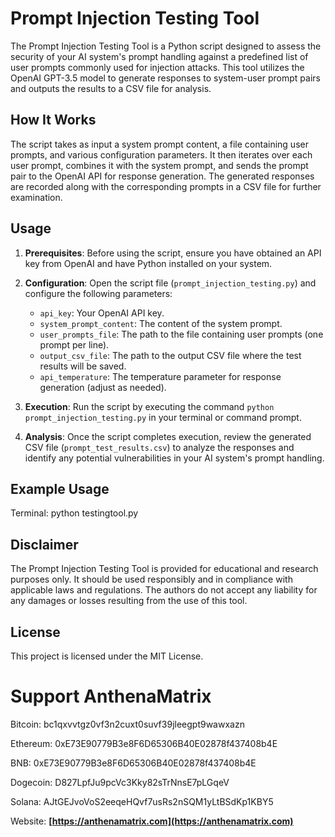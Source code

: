 # Prompt Injection Testing Tool

The Prompt Injection Testing Tool is a Python script designed to assess the security of your AI system's prompt handling against a predefined list of user prompts commonly used for injection attacks. This tool utilizes the OpenAI GPT-3.5 model to generate responses to system-user prompt pairs and outputs the results to a CSV file for analysis.

## How It Works

The script takes as input a system prompt content, a file containing user prompts, and various configuration parameters. It then iterates over each user prompt, combines it with the system prompt, and sends the prompt pair to the OpenAI API for response generation. The generated responses are recorded along with the corresponding prompts in a CSV file for further examination.

## Usage

1. **Prerequisites**: Before using the script, ensure you have obtained an API key from OpenAI and have Python installed on your system.

2. **Configuration**: Open the script file (`prompt_injection_testing.py`) and configure the following parameters:
   - `api_key`: Your OpenAI API key.
   - `system_prompt_content`: The content of the system prompt.
   - `user_prompts_file`: The path to the file containing user prompts (one prompt per line).
   - `output_csv_file`: The path to the output CSV file where the test results will be saved.
   - `api_temperature`: The temperature parameter for response generation (adjust as needed).

3. **Execution**: Run the script by executing the command `python prompt_injection_testing.py` in your terminal or command prompt.

4. **Analysis**: Once the script completes execution, review the generated CSV file (`prompt_test_results.csv`) to analyze the responses and identify any potential vulnerabilities in your AI system's prompt handling.

## Example Usage
Terminal:
python testingtool.py


## Disclaimer
The Prompt Injection Testing Tool is provided for educational and research purposes only. It should be used responsibly and in compliance with applicable laws and regulations. The authors do not accept any liability for any damages or losses resulting from the use of this tool.


## License
This project is licensed under the MIT License.


# Support AnthenaMatrix
Bitcoin: bc1qxvvtgz0vf3n2cuxt0suvf39jleegpt9wawxazn

Ethereum: 0xE73E90779B3e8F6D65306B40E02878f437408b4E

BNB: 0xE73E90779B3e8F6D65306B40E02878f437408b4E

Dogecoin: D827LpfJu9pcVc3Kky82sTrNnsE7pLGqeV

Solana: AJtGEJvoVoS2eeqeHQvf7usRs2nSQM1yLtBSdKp1KBY5

Website: **[https://anthenamatrix.com](https://anthenamatrix.com)**
